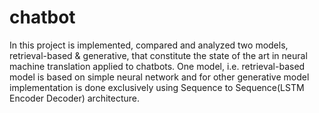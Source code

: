 # chatbot

In this project is implemented, compared and analyzed two models, retrieval-based & generative, that constitute the state of the art in neural machine translation applied to chatbots. One model, i.e. retrieval-based model is based on simple neural network and for other generative model implementation is done exclusively using Sequence to Sequence(LSTM Encoder Decoder) architecture.
